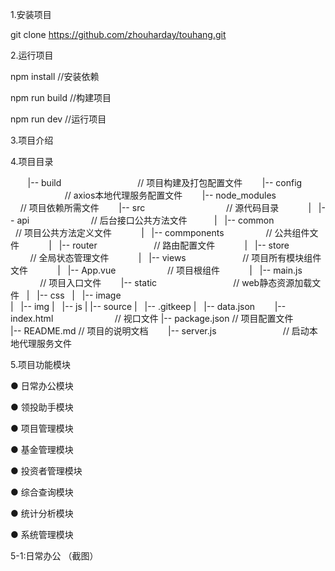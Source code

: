 1.安装项目

git clone https://github.com/zhouharday/touhang.git

2.运行项目

npm install //安装依赖

npm run build //构建项目

npm run dev //运行项目

3.项目介绍


4.项目目录

        |-- build                                // 项目构建及打包配置文件
        |-- config                               // axios本地代理服务配置文件
        |-- node_modules                         // 项目依赖所需文件
        |-- src                                  // 源代码目录
            |   |-- api                          // 后台接口公共方法文件
            |   |-- common                       // 项目公共方法定义文件
            |   |-- commponents                  // 公共组件文件
            |   |-- router                       // 路由配置文件
            |   |-- store                        // 全局状态管理文件
            |   |-- views                        // 项目所有模块组件文件
            |   |-- App.vue                      // 项目根组件
            |   |-- main.js                      // 项目入口文件
        |-- static                               // web静态资源加载文件  
            |   |-- css
            |   |-- image   
            |   |-- img
            |   |-- js 
            |   |-- source 
            |   |-- .gitkeep 
            |   |-- data.json 
        |-- index.html                          // 视口文件 
        |-- package.json                        // 项目配置文件  
        |-- README.md                           // 项目的说明文档
        |-- server.js                           // 启动本地代理服务文件

        
5.项目功能模块

● 日常办公模块

● 领投助手模块

● 项目管理模块

● 基金管理模块

● 投资者管理模块

● 综合查询模块

● 统计分析模块

● 系统管理模块


5-1:日常办公
（截图）





























